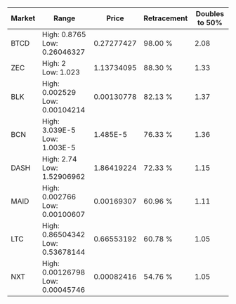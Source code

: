 | Market | Range | Price| Retracement | Doubles to 50% |
| --- | --- | --- | --- | --- |
| BTCD | High: 0.8765<br />Low: 0.26046327 | 0.27277427 | 98.00 % | 2.08 |
| ZEC | High: 2<br />Low: 1.023 | 1.13734095 | 88.30 % | 1.33 |
| BLK | High: 0.002529<br />Low: 0.00104214 | 0.00130778 | 82.13 % | 1.37 |
| BCN | High: 3.039E-5<br />Low: 1.003E-5 | 1.485E-5 | 76.33 % | 1.36 |
| DASH | High: 2.74<br />Low: 1.52906962 | 1.86419224 | 72.33 % | 1.15 |
| MAID | High: 0.002766<br />Low: 0.00100607 | 0.00169307 | 60.96 % | 1.11 |
| LTC | High: 0.86504342<br />Low: 0.53678144 | 0.66553192 | 60.78 % | 1.05 |
| NXT | High: 0.00126798<br />Low: 0.00045746 | 0.00082416 | 54.76 % | 1.05 |
